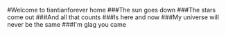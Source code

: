 #Welcome to tiantianforever home
###The sun goes down
###The stars come out
###And all that counts
###Is here and now
###My universe will never be the same
###I'm glag you came
